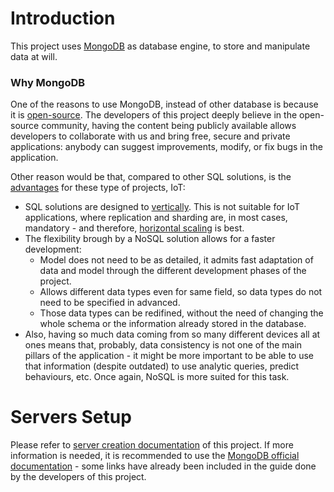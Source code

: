 # Introduction

This project uses [MongoDB](https://www.mongodb.com/) as database engine, to 
store and manipulate data at will.

### Why MongoDB

One of the reasons to use MongoDB, instead of other database is because it is 
[open-source](https://github.com/mongodb). The developers of this project 
deeply believe in the open-source community, having the content being publicly 
available allows developers to collaborate with us and bring free, secure and 
private applications: anybody can suggest improvements, modify, or fix bugs 
in the application.

Other reason would be that, compared to other SQL solutions, is the 
[advantages](https://www.integrant.com/when-to-use-sql-vs-nosql/) for these 
type of projects, IoT:
- SQL solutions are designed to 
[vertically](https://www.techopedia.com/definition/9912/vertical-scaling).
This is not suitable for IoT applications, where replication and sharding 
are, in most cases, mandatory - and therefore, 
[horizontal scaling](https://www.techopedia.com/definition/7594/horizontal-scaling)
is best.
- The flexibility brough by a NoSQL solution allows for a faster development:
  - Model does not need to be as detailed, it admits fast adaptation of data 
  and model through the different development phases of the project.
  - Allows different data types even for same field, so data types do not need
  to be specified in advanced.
  - Those data types can be redifined, without the need of changing the whole 
  schema or the information already stored in the database.
- Also, having so much data coming from so many different devices all at ones
means that, probably, data consistency is not one of the main pillars of the 
application - it might be more important to be able to use that information 
(despite outdated) to use analytic queries, predict behaviours, etc. Once 
again, NoSQL is more suited for this task.

# Servers Setup

Please refer to 
[server creation documentation](https://github.com/laurapm/UBICUA/tree/master/database/config_scripts)
of this project. If more 
information is needed, it is recommended to use the 
[MongoDB official documentation](https://docs.mongodb.com/) - some links have 
already been included in the guide done by the developers of this project.
